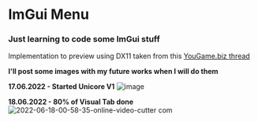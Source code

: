 # ImGui Menu 
### Just learning to code some ImGui stuff 
Implementation to preview using DX11 taken from this [YouGame.biz thread](https://yougame.biz/threads/221455/)

**I'll post some images with my future works when I will do them**

**17.06.2022 - Started Unicore V1**
![image](https://user-images.githubusercontent.com/84017229/174203204-20e30959-0110-4faf-a118-fab376a39262.png)

**18.06.2022 - 80% of Visual Tab done**
![2022-06-18-00-58-35-_online-video-cutter com_](https://user-images.githubusercontent.com/84017229/174406868-90cb30be-9848-41ae-8be7-b387ef804849.gif)
